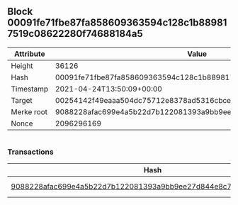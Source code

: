 ## Block 00091fe71fbe87fa858609363594c128c1b889817519c08622280f74688184a5

Attribute | Value
--- | ---
Height | 36126
Hash | 00091fe71fbe87fa858609363594c128c1b889817519c08622280f74688184a5
Timestamp | 2021-04-24T13:50:09+00:00
Target | 00254142f49eaaa504dc75712e8378ad5316cbcead634704b3734b6271167cc4
Merke root | 9088228afac699e4a5b22d7b122081393a9bb9ee27d844e8c7a40610a44b2711
Nonce | 2096296169

```

```

### Transactions

Hash | Amount
--- | ---
[9088228afac699e4a5b22d7b122081393a9bb9ee27d844e8c7a40610a44b2711](9088228afac699e4a5b22d7b122081393a9bb9ee27d844e8c7a40610a44b2711.md) | 10.00000000 SKEPTI 

